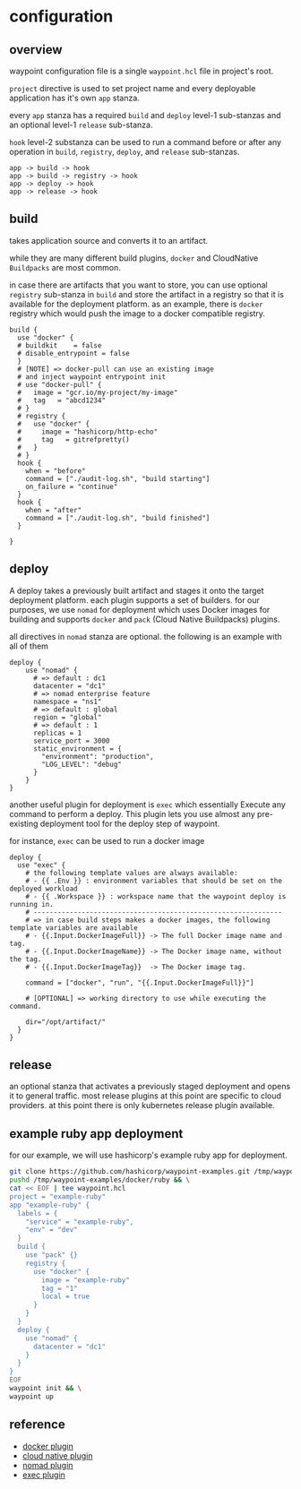 # configuration

## overview

waypoint configuration file is a single `waypoint.hcl` file in project's root.

`project` directive is used to set project name and every deployable application has it's own  `app` stanza.

every `app` stanza has a required `build` and `deploy` level-1 sub-stanzas and an optional level-1 `release` sub-stanza.

`hook` level-2 substanza can be used to run a command before or after any operation in `build`, `registry`, `deploy`, and `release` sub-stanzas.

```
app -> build -> hook
app -> build -> registry -> hook
app -> deploy -> hook
app -> release -> hook
```

## build

takes application source and converts it to an artifact. 

while they are many different build plugins, `docker` and CloudNative `Buildpacks` are most common.

in case there are artifacts that you want to store, you can use optional `registry` sub-stanza in `build` and store the artifact in a registry so that it is available for the deployment platform. as an example, there is `docker` registry which would push the image to a docker compatible registry.


```hcl
build {
  use "docker" {
  # buildkit    = false
  # disable_entrypoint = false
  }
  # [NOTE] => docker-pull can use an existing image
  # and inject waypoint entrypoint init
  # use "docker-pull" {
  #   image = "gcr.io/my-project/my-image"
  #   tag   = "abcd1234"
  # }
  # registry {
  #   use "docker" {
  #     image = "hashicorp/http-echo"
  #     tag   = gitrefpretty()
  #   }
  # }
  hook {
    when = "before"
    command = ["./audit-log.sh", "build starting"]
    on_failure = "continue"
  }
  hook {
    when = "after"
    command = ["./audit-log.sh", "build finished"]
  }

}
```

## deploy

A deploy takes a previously built artifact and stages it onto the target deployment platform. each plugin supports a set of builders. for our purposes, we use `nomad` for deployment which uses Docker images for building and supports `docker` and `pack` (Cloud Native Buildpacks) plugins.

all directives in `nomad` stanza are optional. the following is an example with all of them

```hcl
deploy {
    use "nomad" {
      # => default : dc1
      datacenter = "dc1"
      # => nomad enterprise feature
      namespace = "ns1"
      # => default : global
      region = "global"
      # => default : 1
      replicas = 1
      service_port = 3000
      static_environment = {
        "environment": "production",
        "LOG_LEVEL": "debug"
      }
    }
}
```

another useful plugin for deployment is `exec` which essentially Execute any command to perform a deploy.
This plugin lets you use almost any pre-existing deployment tool for the deploy step of waypoint.

for instance, `exec` can be used to run a docker image 

```hcl
deploy {
  use "exec" {
    # the following template values are always available:
    # - {{ .Env }} : environment variables that should be set on the deployed workload
    # - {{ .Workspace }} : workspace name that the waypoint deploy is running in.
    # --------------------------------------------------------------
    # => in case build steps makes a docker images, the following template variables are available
    # - {{.Input.DockerImageFull}} -> The full Docker image name and tag.
    # - {{.Input.DockerImageName}} -> The Docker image name, without the tag.
    # - {{.Input.DockerImageTag}}  -> The Docker image tag.

    command = ["docker", "run", "{{.Input.DockerImageFull}}"]

    # [OPTIONAL] => working directory to use while executing the command.

    dir="/opt/artifact/"
  }
}
```

## release

an optional stanza that activates a previously staged deployment and opens it to general traffic.
most release plugins at this point are specific to cloud providers. at this point there is only kubernetes release plugin available.

## example ruby app deployment

for our example, we will use hashicorp's example ruby app for deployment.

```bash
git clone https://github.com/hashicorp/waypoint-examples.git /tmp/waypoint-examples && \
pushd /tmp/waypoint-examples/docker/ruby && \
cat << EOF | tee waypoint.hcl
project = "example-ruby"
app "example-ruby" {
  labels = {
    "service" = "example-ruby",
    "env" = "dev"
  }
  build {
    use "pack" {}
    registry {
      use "docker" {
        image = "example-ruby"
        tag = "1"
        local = true
      }
    }
  }
  deploy {
    use "nomad" {
      datacenter = "dc1"
    }
  }
}
EOF
waypoint init && \
waypoint up
```

## reference

- [docker plugin](https://www.waypointproject.io/plugins/docker)
- [cloud native plugin](https://www.waypointproject.io/plugins/pack)
- [nomad plugin](https://www.waypointproject.io/plugins/nomad)
- [exec plugin](https://www.waypointproject.io/plugins/exec)